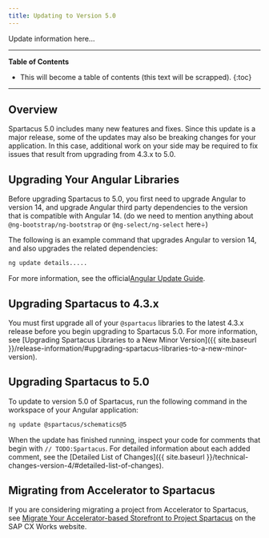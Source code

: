 ```yaml
---
title: Updating to Version 5.0
---
```


Update information here...

***

**Table of Contents**

- This will become a table of contents (this text will be scrapped).
{:toc}

***

## Overview

Spartacus 5.0 includes many new features and fixes. Since this update is a major release, some of the updates may also be breaking changes for your application. In this case, additional work on your side may be required to fix issues that result from upgrading from 4.3.x to 5.0.

## Upgrading Your Angular Libraries

Before upgrading Spartacus to 5.0, you first need to upgrade Angular to version 14, and upgrade Angular third party dependencies to the version that is compatible with Angular 14. (do we need to mention anything about `@ng-bootstrap/ng-bootstrap` or `@ng-select/ng-select` here÷)

The following is an example command that upgrades Angular to version 14, and also upgrades the related dependencies:

```bash
ng update details.....
```

For more information, see the official[Angular Update Guide](https://update.angular.io/).

## Upgrading Spartacus to 4.3.x

You must first upgrade all of your `@spartacus` libraries to the latest 4.3.x release before you begin upgrading to Spartacus 5.0. For more information, see [Upgrading Spartacus Libraries to a New Minor Version]({{ site.baseurl }}/release-information/#upgrading-spartacus-libraries-to-a-new-minor-version).

## Upgrading Spartacus to 5.0

To update to version 5.0 of Spartacus, run the following command in the workspace of your Angular application:

```bash
ng update @spartacus/schematics@5
```

When the update has finished running, inspect your code for comments that begin with `// TODO:Spartacus`. For detailed information about each added comment, see the [Detailed List of Changes]({{ site.baseurl }}/technical-changes-version-4/#detailed-list-of-changes).

## Migrating from Accelerator to Spartacus

If you are considering migrating a project from Accelerator to Spartacus, see [Migrate Your Accelerator-based Storefront to Project Spartacus](https://www.sap.com/cxworks/article/2589632310/migrate_your_accelerator_based_storefront_to_project_spartacus) on the SAP CX Works website.
